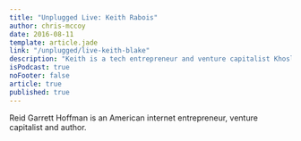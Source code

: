 ```yaml
---
title: "Unplugged Live: Keith Rabois"
author: chris-mccoy
date: 2016-08-11
template: article.jade
link: "/unplugged/live-keith-blake"
description: "Keith is a tech entrepreneur and venture capitalist Khosla Ventures. He was a part of the early team at PayPal and has held executive positions at Linkedin, Slide, and Square."
isPodcast: true
noFooter: false
article: true
published: true
---
```


<p>
  Reid Garrett Hoffman is an American internet entrepreneur, venture capitalist and author.
</p>
